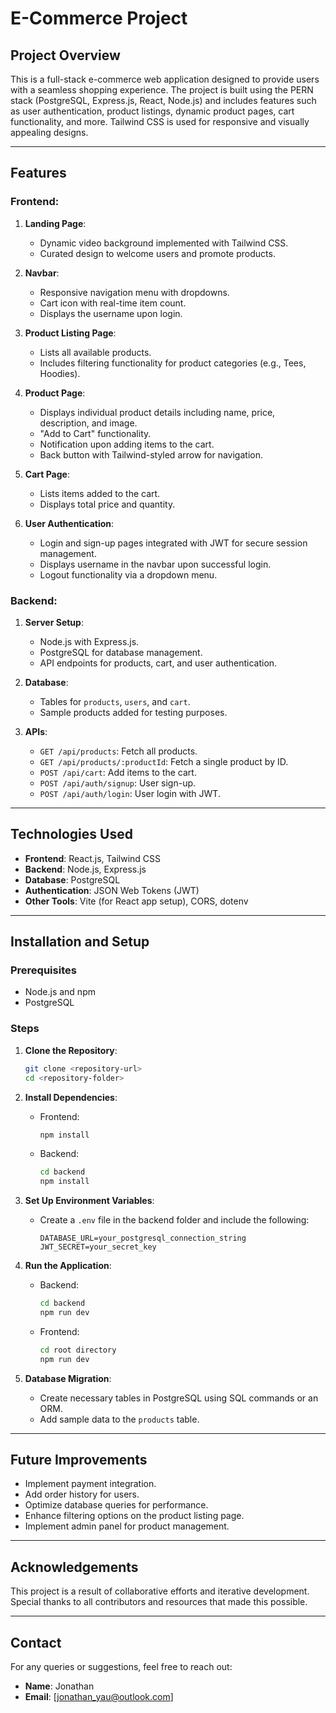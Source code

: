 # E-Commerce Project

## Project Overview
This is a full-stack e-commerce web application designed to provide users with a seamless shopping experience. The project is built using the PERN stack (PostgreSQL, Express.js, React, Node.js) and includes features such as user authentication, product listings, dynamic product pages, cart functionality, and more. Tailwind CSS is used for responsive and visually appealing designs.

---

## Features

### Frontend:
1. **Landing Page**:
   - Dynamic video background implemented with Tailwind CSS.
   - Curated design to welcome users and promote products.

2. **Navbar**:
   - Responsive navigation menu with dropdowns.
   - Cart icon with real-time item count.
   - Displays the username upon login.

3. **Product Listing Page**:
   - Lists all available products.
   - Includes filtering functionality for product categories (e.g., Tees, Hoodies).

4. **Product Page**:
   - Displays individual product details including name, price, description, and image.
   - "Add to Cart" functionality.
   - Notification upon adding items to the cart.
   - Back button with Tailwind-styled arrow for navigation.

5. **Cart Page**:
   - Lists items added to the cart.
   - Displays total price and quantity.

6. **User Authentication**:
   - Login and sign-up pages integrated with JWT for secure session management.
   - Displays username in the navbar upon successful login.
   - Logout functionality via a dropdown menu.

### Backend:
1. **Server Setup**:
   - Node.js with Express.js.
   - PostgreSQL for database management.
   - API endpoints for products, cart, and user authentication.

2. **Database**:
   - Tables for `products`, `users`, and `cart`.
   - Sample products added for testing purposes.

3. **APIs**:
   - `GET /api/products`: Fetch all products.
   - `GET /api/products/:productId`: Fetch a single product by ID.
   - `POST /api/cart`: Add items to the cart.
   - `POST /api/auth/signup`: User sign-up.
   - `POST /api/auth/login`: User login with JWT.

---

## Technologies Used
- **Frontend**: React.js, Tailwind CSS
- **Backend**: Node.js, Express.js
- **Database**: PostgreSQL
- **Authentication**: JSON Web Tokens (JWT)
- **Other Tools**: Vite (for React app setup), CORS, dotenv

---

## Installation and Setup

### Prerequisites
- Node.js and npm
- PostgreSQL

### Steps
1. **Clone the Repository**:
   ```bash
   git clone <repository-url>
   cd <repository-folder>
   ```

2. **Install Dependencies**:
   - Frontend:
     ```bash
     npm install
     ```
   - Backend:
     ```bash
     cd backend
     npm install
     ```

3. **Set Up Environment Variables**:
   - Create a `.env` file in the backend folder and include the following:
     ```env
     DATABASE_URL=your_postgresql_connection_string
     JWT_SECRET=your_secret_key
     ```

4. **Run the Application**:
   - Backend:
     ```bash
     cd backend
     npm run dev
     ```
   - Frontend:
     ```bash
     cd root directory
     npm run dev
     ```

5. **Database Migration**:
   - Create necessary tables in PostgreSQL using SQL commands or an ORM.
   - Add sample data to the `products` table.

---

## Future Improvements
- Implement payment integration.
- Add order history for users.
- Optimize database queries for performance.
- Enhance filtering options on the product listing page.
- Implement admin panel for product management.

---

## Acknowledgements
This project is a result of collaborative efforts and iterative development. Special thanks to all contributors and resources that made this possible.

---

## Contact
For any queries or suggestions, feel free to reach out:
- **Name**: Jonathan
- **Email**: [jonathan_yau@outlook.com]

